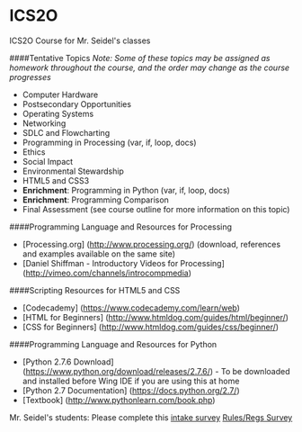 ICS2O
=====

ICS2O Course for Mr. Seidel's classes

####Tentative Topics
_Note: Some of these topics may be assigned as homework throughout the course, and the order may change as the course progresses_

* Computer Hardware
* Postsecondary Opportunities
* Operating Systems
* Networking
* SDLC and Flowcharting
* Programming in Processing (var, if, loop, docs)
* Ethics
* Social Impact
* Environmental Stewardship
* HTML5 and CSS3
* **Enrichment**: Programming in Python (var, if, loop, docs)
* **Enrichment**: Programming Comparison
* Final Assessment (see course outline for more information on this topic)

####Programming Language and Resources for Processing
* [Processing.org] (http://www.processing.org/) (download, references and examples available on the same site)
* [Daniel Shiffman - Introductory Videos for Processing] (http://vimeo.com/channels/introcompmedia)

####Scripting Resources for HTML5 and CSS
* [Codecademy] (https://www.codecademy.com/learn/web)
* [HTML for Beginners] (http://www.htmldog.com/guides/html/beginner/)
* [CSS for Beginners] (http://www.htmldog.com/guides/css/beginner/)

####Programming Language and Resources for Python
* [Python 2.7.6 Download] (https://www.python.org/download/releases/2.7.6/) - To be downloaded and installed before Wing IDE if you are using this at home
* [Python 2.7 Documentation] (https://docs.python.org/2.7/)
* [Textbook] (http://www.pythonlearn.com/book.php)
 

Mr. Seidel's students: Please complete this [intake survey](https://www.surveymonkey.com/r/TN2JR3P)
[Rules/Regs Survey](https://www.surveymonkey.com/r/W8NQ3Z7)
